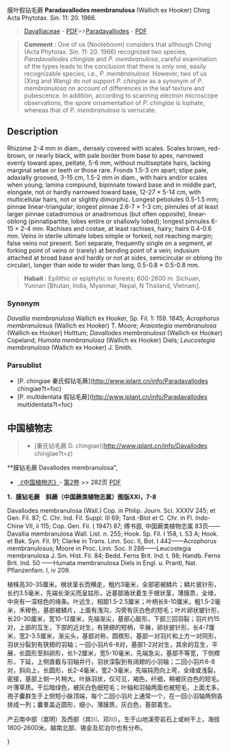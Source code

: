 膜叶假钻毛蕨 **Paradavallodes membranulosa** (Wallich ex Hooker) Ching Acta Phytotax. Sin. 11: 20. 1966.

> [Davalliaceae](http://www.iplant.cn/info/Davalliaceae?t=foc) - [PDF](http://www.iplant.cn/foc/pdf/Davalliaceae.pdf)>>[Paradavallodes](http://www.iplant.cn/info/Paradavallodes?t=foc) - [PDF](http://www.iplant.cn/foc/pdf/Paradavallodes.pdf)

> **Comment** : 
> One of us (Nooteboom) considers that although Ching (Acta Phytotax. Sin. 11: 20. 1966) recognized two species, *Paradavallodes chingiae* and *P. membranulosa*, careful examination of the types leads to the conclusion that there is only one, easily recognizable species, i.e., *P. membranulosa*. However, two of us (Xing and Wang) do not support *P. chingiae* as a synonym of *P. membranulosa* on account of differences in the leaf texture and pubescence. In addition, according to scanning electron microscope observations, the spore ornamentation of *P. chingiae* is lophate, whereas that of *P. membranulosa* is verrucate.

## Description

Rhizome 2-4 mm in diam., densely covered with scales. Scales brown, red-brown, or nearly black, with pale border from base to apex, narrowed evenly toward apex, peltate, 5-6 mm, without multiseptate hairs, lacking marginal setae or teeth or those rare. Fronds 1.5-3 cm apart; stipe pale, adaxially grooved, 3-15 cm, 1.5-2 mm in diam., with hairs and/or scales when young; lamina compound, bipinnate toward base and in middle part, elongate, not or hardly narrowed toward base, 12-27 × 5-14 cm, with multicellular hairs, not or slightly dimorphic. Longest petiolules 0.5-1.5 mm; pinnae linear-triangular; longest pinnae 2.6-7 × 1-3 cm; pinnules of at least larger pinnae catadromous or anadromous (but often opposite), linear-oblong (pinnatipartite, lobes entire or shallowly lobed); longest pinnules 6-15 × 2-4 mm. Rachises and costae, at least rachises, hairy; hairs 0.4-0.6 mm. Veins in sterile ultimate lobes simple or forked, not reaching margin; false veins not present. Sori separate, frequently single on a segment, at forking point of veins or (rarely) at bending point of a vein; indusium attached at broad base and hardly or not at sides, semicircular or oblong (to circular), longer than wide to wider than long, 0.5-0.8 × 0.5-0.8 mm.

> **Habait** : 
> Epilithic or epiphytic in forests; 600-2600 m. Sichuan, Yunnan [Bhutan, India, Myanmar, Nepal, N Thailand, Vietnam].

### Synonym
*Davallia membranulosa* Wallich ex Hooker, Sp. Fil. 1: 159. 1845; *Acrophorus membranulosus* (Wallich ex Hooker) T. Moore; *Araiostegia membranulosa* (Wallich ex Hooker) Holttum; *Davallodes membranulosa* (Wallich ex Hooker) Copeland; *Humata membranulosa* (Wallich ex Hooker) Diels; *Leucostegia membranulosa* (Wallich ex Hooker) J. Smith.

### Parsublist

* [P.  chingiae  秦氏假钻毛蕨](http://www.iplant.cn/info/Paradavallodes chingiae?t=foc)
* [P.  multidentata  假钻毛蕨](http://www.iplant.cn/info/Paradavallodes multidentata?t=foc)

## 中国植物志

> * [秦氏钻毛蕨  D.  chingiae](http://www.iplant.cn/info/Davallodes chingiae?t=z)

**膜钻毛蕨 Davallodes membranulosa",

* [《中国植物志》](http://www.iplant.cn/frps)- [第2卷](http://www.iplant.cn/frps/vol/2) >> 282页 [PDF](http://www.iplant.cn/frps/pdf/2/282.pdf)

**1．膜钻毛蕨　斜蕨（中国蕨类植物志属）图版XXI，7-8**

Davallodes membranulosa (Wall.) Cop. in Philip. Journ. Sci. XXXIV 245; et Gen. Fil. 87; C. Chr. Ind. Fil. Suppl. III 69; Tard.-Blot et C. Chr. in Fl. Indo-Chine VII, ii 115; Cop. Gen. Fil. ( 1947) 87; 傅书遐, 中国蕨类植物志属 83页——Davallia membranulosa Wall. List. n. 255; Hook. Sp. Fil. I 158, t. 53 A; Hook. et Bak. Syn. Fil. 91; Clarke in Trans. Linn. Soc. II, Bot. I 442——Acrophorus membranulosus; Moore in Proc. Linn. Soc. II 286——Leucostegia membranulosa J. Sm. Hist. Fil. 84; Bedd. Ferns Brit. Ind. t. 98; Handb. Ferns Brit. Ind. 50 ——Humata membranulosa Diels in Engl. u. Prantl, Nat. Pflanzenfam. I, iv 209.

植株高30-35厘米。根状茎长而横走，粗约3毫米，全部密被鳞片；鳞片披针形，长约3.5毫米，先端长渐尖而呈姑形，近基部盾状着生于根状茎，薄膜质，全缘，中央有一深棕色的缘条。叶远生，相距1.5-2.5厘米；叶柄长8-10厘米，粗1.5-2毫米，禾稈色，基部被鳞片，上面有浅沟，沟旁有灰白色的短毛；叶片卵状披针形，长20-30厘米，宽10-12厘米，先端渐尖，基部心脏形，下部三回羽裂；羽片约15对，上部的互生，下部的近对生，有狭翅的短柄，平展，卵状披针形，长4-7厘米，宽2-3.5厘米，渐尖头，基部对称，圆楔形，基部一对羽片和上方一对同形，羽状分裂到有狭翅的羽轴；一回小羽片6-8对，基部1-2对对生，其余的互生，平展，长圆形至斜卵形，长1-2厘米，宽5-10毫米，先端急尖，基部不等宽，下侧楔形，下延，上侧直截与羽轴井行，羽状深裂到有阔翅的小羽轴；二回小羽片6-8对，斜向上，长圆形，长2-4毫米，宽2-3毫米，先端钝而向上弯，全缘或浅裂，密接，基部上侧一片稍大。叶脉羽状，仅可见，褐色，纤细，稍被灰白色的短毛。叶薄草质。干后暗绿色，被灰白色细短毛；叶轴和羽轴两面也被短毛，上面尤多。孢子囊群生于上侧短小脉顶端，每个二回小羽片上通常一个，在一回小羽轴两侧各排成一列；囊羣盖近圆形，细小，薄膜质，灰白色，基部着生。

产云南中部（嵩明）及西部（宾川、邓川）。生于山地溪旁岩石上或树干上，海拔1800-2600米。越南北部、锡金及尼泊尔也有分布。

}
